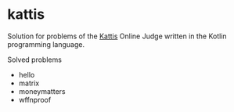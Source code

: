 # kattis
Solution for problems of the [Kattis](https://open.kattis.com/) Online Judge written in the Kotlin programming language.

Solved problems
* hello
* matrix
* moneymatters
* wffnproof
